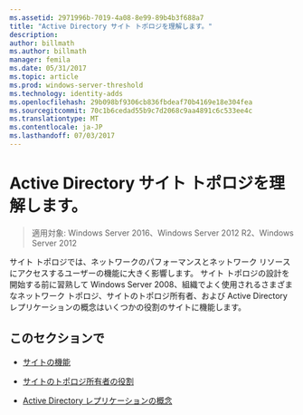 ```yaml
---
ms.assetid: 2971996b-7019-4a08-8e99-89b4b3f688a7
title: "Active Directory サイト トポロジを理解します。"
description: 
author: billmath
ms.author: billmath
manager: femila
ms.date: 05/31/2017
ms.topic: article
ms.prod: windows-server-threshold
ms.technology: identity-adds
ms.openlocfilehash: 29b098bf9306cb836fbdeaf70b4169e18e304fea
ms.sourcegitcommit: 70c1b6cedad55b9c7d2068c9aa4891c6c533ee4c
ms.translationtype: MT
ms.contentlocale: ja-JP
ms.lasthandoff: 07/03/2017
---
```

# <a name="understanding-active-directory-site-topology"></a>Active Directory サイト トポロジを理解します。

>適用対象: Windows Server 2016、Windows Server 2012 R2、Windows Server 2012

サイト トポロジでは、ネットワークのパフォーマンスとネットワーク リソースにアクセスするユーザーの機能に大きく影響します。 サイト トポロジの設計を開始する前に習熟して Windows Server 2008、組織でよく使用されるさまざまなネットワーク トポロジ、サイトのトポロジ所有者、および Active Directory レプリケーションの概念はいくつかの役割のサイトに機能します。  
  
## <a name="in-this-section"></a>このセクションで  
  
-   [サイトの機能](../../ad-ds/plan/Site-Functions.md)  
  
-   [サイトのトポロジ所有者の役割](../../ad-ds/plan/Site-Topology-Owner-Role.md)  
  
-   [Active Directory レプリケーションの概念](../../ad-ds/get-started/replication/Active-Directory-Replication-Concepts.md)  
  


